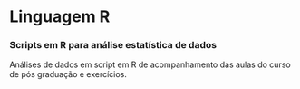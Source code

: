 # Linguagem R

### Scripts em R para análise estatística de dados

Análises de dados em script em R de acompanhamento das aulas do curso de pós graduação e exercícios.

